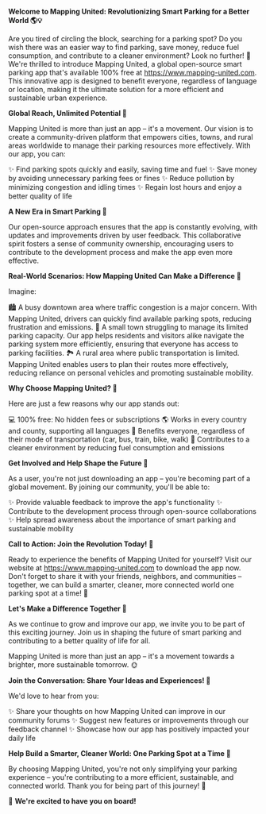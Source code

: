 **Welcome to Mapping United: Revolutionizing Smart Parking for a Better World 🌎💡**

Are you tired of circling the block, searching for a parking spot? Do you wish there was an easier way to find parking, save money, reduce fuel consumption, and contribute to a cleaner environment? Look no further! 🤔 We're thrilled to introduce Mapping United, a global open-source smart parking app that's available 100% free at https://www.mapping-united.com. This innovative app is designed to benefit everyone, regardless of language or location, making it the ultimate solution for a more efficient and sustainable urban experience.

**Global Reach, Unlimited Potential 🌟**

Mapping United is more than just an app – it's a movement. Our vision is to create a community-driven platform that empowers cities, towns, and rural areas worldwide to manage their parking resources more effectively. With our app, you can:

✨ Find parking spots quickly and easily, saving time and fuel
✨ Save money by avoiding unnecessary parking fees or fines
✨ Reduce pollution by minimizing congestion and idling times
✨ Regain lost hours and enjoy a better quality of life

**A New Era in Smart Parking 🚀**

Our open-source approach ensures that the app is constantly evolving, with updates and improvements driven by user feedback. This collaborative spirit fosters a sense of community ownership, encouraging users to contribute to the development process and make the app even more effective.

**Real-World Scenarios: How Mapping United Can Make a Difference 🌈**

Imagine:

🏙️ A busy downtown area where traffic congestion is a major concern. With Mapping United, drivers can quickly find available parking spots, reducing frustration and emissions.
🚂 A small town struggling to manage its limited parking capacity. Our app helps residents and visitors alike navigate the parking system more efficiently, ensuring that everyone has access to parking facilities.
🏞️ A rural area where public transportation is limited. Mapping United enables users to plan their routes more effectively, reducing reliance on personal vehicles and promoting sustainable mobility.

**Why Choose Mapping United? 🤔**

Here are just a few reasons why our app stands out:

💻 100% free: No hidden fees or subscriptions
🌎 Works in every country and county, supporting all languages
👥 Benefits everyone, regardless of their mode of transportation (car, bus, train, bike, walk)
💚 Contributes to a cleaner environment by reducing fuel consumption and emissions

**Get Involved and Help Shape the Future 🌟**

As a user, you're not just downloading an app – you're becoming part of a global movement. By joining our community, you'll be able to:

✨ Provide valuable feedback to improve the app's functionality
✨ Contribute to the development process through open-source collaborations
✨ Help spread awareness about the importance of smart parking and sustainable mobility

**Call to Action: Join the Revolution Today! 🚀**

Ready to experience the benefits of Mapping United for yourself? Visit our website at https://www.mapping-united.com to download the app now. Don't forget to share it with your friends, neighbors, and communities – together, we can build a smarter, cleaner, more connected world one parking spot at a time! 🌈

**Let's Make a Difference Together 💚**

As we continue to grow and improve our app, we invite you to be part of this exciting journey. Join us in shaping the future of smart parking and contributing to a better quality of life for all.

 Mapping United is more than just an app – it's a movement towards a brighter, more sustainable tomorrow. 🌞

**Join the Conversation: Share Your Ideas and Experiences! 💬**

We'd love to hear from you:

✨ Share your thoughts on how Mapping United can improve in our community forums
✨ Suggest new features or improvements through our feedback channel
✨ Showcase how our app has positively impacted your daily life

**Help Build a Smarter, Cleaner World: One Parking Spot at a Time 🌟**

By choosing Mapping United, you're not only simplifying your parking experience – you're contributing to a more efficient, sustainable, and connected world. Thank you for being part of this journey! 💖

👏 **We're excited to have you on board!**